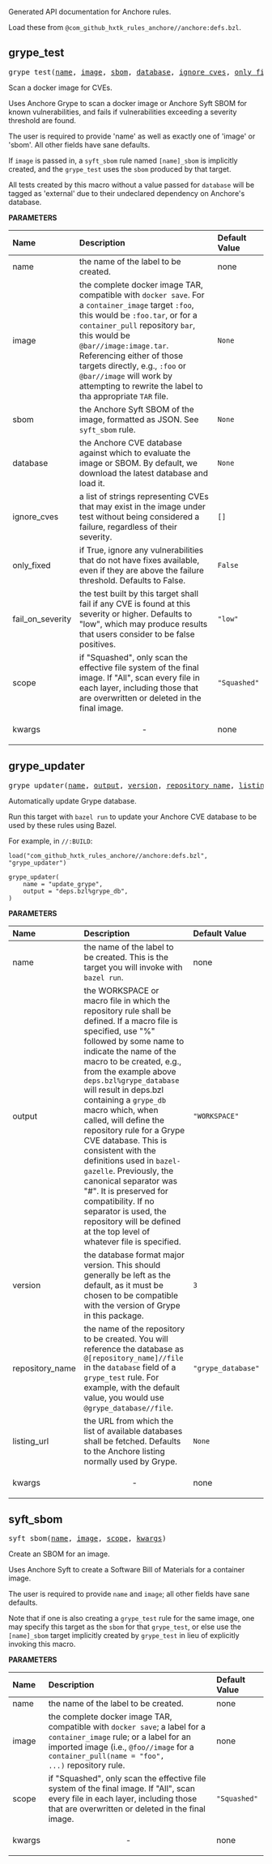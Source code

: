 <!-- Generated with Stardoc, Do Not Edit! -->


Generated API documentation for Anchore rules.

Load these from `@com_github_hxtk_rules_anchore//anchore:defs.bzl`.

<a id="#grype_test"></a>

## grype_test

<pre>
grype_test(<a href="#grype_test-name">name</a>, <a href="#grype_test-image">image</a>, <a href="#grype_test-sbom">sbom</a>, <a href="#grype_test-database">database</a>, <a href="#grype_test-ignore_cves">ignore_cves</a>, <a href="#grype_test-only_fixed">only_fixed</a>, <a href="#grype_test-fail_on_severity">fail_on_severity</a>, <a href="#grype_test-scope">scope</a>, <a href="#grype_test-kwargs">kwargs</a>)
</pre>

Scan a docker image for CVEs.

Uses Anchore Grype to scan a docker image or Anchore Syft SBOM for
known vulnerabilities, and fails if vulnerabilities exceeding a
severity threshold are found.

The user is required to provide 'name' as well as exactly one of
'image' or 'sbom'. All other fields have sane defaults.

If `image` is passed in, a `syft_sbom` rule named `[name]_sbom` is
implicitly created, and the `grype_test` uses the `sbom` produced
by that target.

All tests created by this macro without a value passed for `database`
will be tagged as 'external' due to their undeclared dependency on
Anchore's database.


**PARAMETERS**


| Name  | Description | Default Value |
| :------------- | :------------- | :------------- |
| <a id="grype_test-name"></a>name |  the name of the label to be created.   |  none |
| <a id="grype_test-image"></a>image |  the complete docker image TAR, compatible with <code>docker save</code>. For a <code>container_image</code> target <code>:foo</code>, this would be <code>:foo.tar</code>, or for a <code>container_pull</code> repository <code>bar</code>, this would be <code>@bar//image:image.tar</code>. Referencing either of those targets directly, e.g., <code>:foo</code> or <code>@bar//image</code> will work by attempting to rewrite the label to tha appropriate <code>TAR</code> file.   |  <code>None</code> |
| <a id="grype_test-sbom"></a>sbom |  the Anchore Syft SBOM of the image, formatted as JSON. See <code>syft_sbom</code> rule.   |  <code>None</code> |
| <a id="grype_test-database"></a>database |  the Anchore CVE database against which to evaluate the image or SBOM. By default, we download the latest database and load it.   |  <code>None</code> |
| <a id="grype_test-ignore_cves"></a>ignore_cves |  a list of strings representing CVEs that may exist in the image under test without being considered a failure, regardless of their severity.   |  <code>[]</code> |
| <a id="grype_test-only_fixed"></a>only_fixed |  if True, ignore any vulnerabilities that do not have fixes available, even if they are above the failure threshold. Defaults to False.   |  <code>False</code> |
| <a id="grype_test-fail_on_severity"></a>fail_on_severity |  the test built by this target shall fail if any CVE is found at this severity or higher. Defaults to "low", which may produce results that users consider to be false positives.   |  <code>"low"</code> |
| <a id="grype_test-scope"></a>scope |  if "Squashed", only scan the effective file system of the final image. If "All", scan every file in each layer, including those that are overwritten or deleted in the final image.   |  <code>"Squashed"</code> |
| <a id="grype_test-kwargs"></a>kwargs |  <p align="center"> - </p>   |  none |


<a id="#grype_updater"></a>

## grype_updater

<pre>
grype_updater(<a href="#grype_updater-name">name</a>, <a href="#grype_updater-output">output</a>, <a href="#grype_updater-version">version</a>, <a href="#grype_updater-repository_name">repository_name</a>, <a href="#grype_updater-listing_url">listing_url</a>, <a href="#grype_updater-kwargs">kwargs</a>)
</pre>

Automatically update Grype database.

Run this target with `bazel run` to update your Anchore CVE database
to be used by these rules using Bazel.

For example, in `//:BUILD`:

```starlark
load("com_github_hxtk_rules_anchore//anchore:defs.bzl", "grype_updater")

grype_updater(
    name = "update_grype",
    output = "deps.bzl%grype_db",
)
```


**PARAMETERS**


| Name  | Description | Default Value |
| :------------- | :------------- | :------------- |
| <a id="grype_updater-name"></a>name |  the name of the label to be created. This is the target you will invoke with <code>bazel run</code>.   |  none |
| <a id="grype_updater-output"></a>output |  the WORKSPACE or macro file in which the repository rule shall be defined. If a macro file is specified, use "%" followed by some name to indicate the name of the macro to be created, e.g., from the example above <code>deps.bzl%grype_database</code> will result in deps.bzl containing a <code>grype_db</code> macro which, when called, will define the repository rule for a Grype CVE database. This is consistent with the definitions used in <code>bazel-gazelle</code>. Previously, the canonical separator was "#". It is preserved for compatibility. If no separator is used, the repository will be defined at the top level of whatever file is specified.   |  <code>"WORKSPACE"</code> |
| <a id="grype_updater-version"></a>version |  the database format major version. This should generally be left as the default, as it must be chosen to be compatible with the version of Grype in this package.   |  <code>3</code> |
| <a id="grype_updater-repository_name"></a>repository_name |  the name of the repository to be created. You will reference the database as <code>@[repository_name]//file</code> in the <code>database</code> field of a <code>grype_test</code> rule. For example, with the default value, you would use <code>@grype_database//file</code>.   |  <code>"grype_database"</code> |
| <a id="grype_updater-listing_url"></a>listing_url |  the URL from which the list of available databases shall be fetched. Defaults to the Anchore listing normally used by Grype.   |  <code>None</code> |
| <a id="grype_updater-kwargs"></a>kwargs |  <p align="center"> - </p>   |  none |


<a id="#syft_sbom"></a>

## syft_sbom

<pre>
syft_sbom(<a href="#syft_sbom-name">name</a>, <a href="#syft_sbom-image">image</a>, <a href="#syft_sbom-scope">scope</a>, <a href="#syft_sbom-kwargs">kwargs</a>)
</pre>

Create an SBOM for an image.

Uses Anchore Syft to create a Software Bill of Materials for a container
image.

The user is required to provide `name` and `image`; all other fields have
sane defaults.

Note that if one is also creating a `grype_test` rule for the same image,
one may specify this target as the `sbom` for that `grype_test`, or else
use the `[name]_sbom` target implicitly created by `grype_test` in lieu of
explicitly invoking this macro.


**PARAMETERS**


| Name  | Description | Default Value |
| :------------- | :------------- | :------------- |
| <a id="syft_sbom-name"></a>name |  the name of the label to be created.   |  none |
| <a id="syft_sbom-image"></a>image |  the complete docker image TAR, compatible with <code>docker save</code>; a label for a <code>container_image</code> rule; or a label for an imported image (i.e., <code>@foo//image</code> for a <code>container_pull(name = "foo", ...)</code> repository rule.   |  none |
| <a id="syft_sbom-scope"></a>scope |  if "Squashed", only scan the effective file system of the final image. If "All", scan every file in each layer, including those that are overwritten or deleted in the final image.   |  <code>"Squashed"</code> |
| <a id="syft_sbom-kwargs"></a>kwargs |  <p align="center"> - </p>   |  none |


